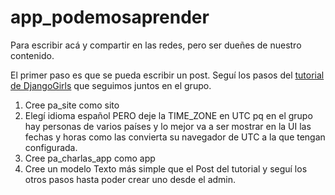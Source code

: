 # app_podemosaprender

Para escribir acá y compartir en las redes, pero ser dueñes de nuestro contenido.

El primer paso es que se pueda escribir un post. Seguí los pasos del [tutorial de DjangoGirls](https://tutorial.djangogirls.org/es/django_start_project/) que seguimos juntos en el grupo. 

1. Cree pa_site como sito
2. Elegí idioma español PERO deje la TIME_ZONE en UTC pq en el grupo hay personas de varios países y lo mejor va a ser mostrar en la UI las fechas y horas como las convierta su navegador de UTC a la que tengan configurada.
3. Cree pa_charlas_app como app
4. Cree un modelo Texto más simple que el Post del tutorial y seguí los otros pasos hasta poder crear uno desde el admin.
